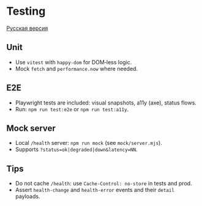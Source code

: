 # Testing

[Русская версия](../../guides/testing.md)

## Unit

- Use `vitest` with `happy-dom` for DOM‑less logic.
- Mock `fetch` and `performance.now` where needed.

## E2E

- Playwright tests are included: visual snapshots, a11y (axe), status flows.
- Run: `npm run test:e2e` or `npm run test:a11y`.

## Mock server

- Local `/health` server: `npm run mock` (see `mock/server.mjs`).
- Supports `?status=ok|degraded|down&latency=NN`.

## Tips

- Do not cache `/health`: use `Cache-Control: no-store` in tests and prod.
- Assert `health-change` and `health-error` events and their `detail` payloads.
